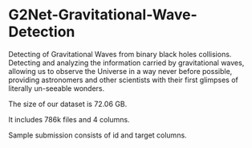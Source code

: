 # G2Net-Gravitational-Wave-Detection
Detecting of Gravitational Waves from binary black holes collisions. Detecting and analyzing the information carried by gravitational waves, allowing us to observe the Universe in a way never before possible, providing astronomers and other scientists with their first glimpses of literally un-seeable wonders.

The size of our dataset is 72.06 GB.

It includes 786k files and 4 columns.

Sample submission consists of id and target columns.
